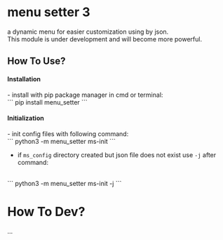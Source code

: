 # menu setter 3
a dynamic menu for easier customization using by json.
<br>
This module is under development and will become more powerful.

<h2>How To Use?</h2>
<h4>Installation</h4>
- install with pip package manager in cmd or terminal:
<br>
``` 
pip install menu_setter 
```
<br>
<h4>Initialization</h4>
- init config files with following command:
<br>
``` 
python3 -m menu_setter ms-init
```

- if `ms_config` directory created but json file does not exist use `-j` after command:
<br>
```
python3 -m menu_setter ms-init -j
```

# How To Dev?
...
